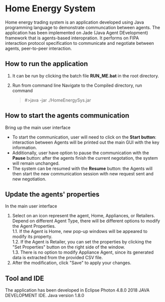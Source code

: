 # Home Energy System
Home energy trading system is an application developed using Java programming language to demonstrate communcation between agents.
The application has been implemented on Jade (Java Agent DEvelopment) framework that is agents-based interopration.
It performs on FIPA interaction protocol specification to communicate and negotiate between agents, peer-to-peer interaction.


## How to run the application
1. It can be run by clicking the batch file **RUN_ME.bat** in the root directory.
    
2. Run from command line
Navigate to the Compiled directory, run command 
	> #>java -jar ./HomeEnergySys.jar
	
    
## How to start the agents communication
Bring up the main user interface
* To start the communication, user will need to click on the **Start button**: interaction between Agents will be printed out the main GUI with the key information.
* Additionally, user have option to pause the communication with the **Pause** button: after the agents finish the current negotation, the system will remain unchanged.
* The system can be resumed with the **Resume** button: the Agents will then start the new communication session with new request sent and new negotiation.


## Update the agents' properties
In the main user interface
1. Select on an icon represent the agent, Home, Appliances, or Retailers. Depend on different Agent Type, there will be different options to modify the Agent Properties.<br>
    1.1. If the Agent is Home, new pop-up windows will be appeared to modify its property.<br>
    1.2. If the Agent is Retailer, you can set the properties by clicking the "Set Properties" button on the right side of the window.<br>
    1.3. There is no option to modify Appliance Agent, since its generated data is extracted from the provided CSV file.<br>
2. After the modification, click "Save" to apply your changes.


## Tool and IDE
The application has been developed in Eclipse Photon 4.8.0 2018 JAVA DEVELOPMENT IDE.
Java version 1.8.0
